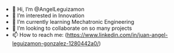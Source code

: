 - 👋 Hi, I’m @AngelLeguizamon
- 👀 I’m interested in Innovation
- 🌱 I’m currently learning Mechatronic Engineering
- 💞️ I’m looking to collaborate on so many projects
- 📫 How to reach me: (https://www.linkedin.com/in/juan-angel-leguizamon-gonzalez-1280442a0/)

<!---
juangelun/juangelun is a ✨ special ✨ repository because its `README.md` (this file) appears on your GitHub profile.
You can click the Preview link to take a look at your changes.
--->
